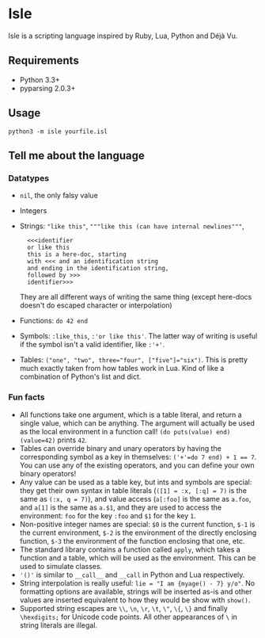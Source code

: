 Isle
====

Isle is a scripting language inspired by Ruby, Lua, Python and Déjà Vu.

Requirements
------------

* Python 3.3+
* pyparsing 2.0.3+

Usage
-----

    python3 -m isle yourfile.isl

Tell me about the language
--------------------------

### Datatypes

* `nil`, the only falsy value
* Integers
* Strings: `"like this"`, `"""like this (can have internal newlines"""`,

        <<<identifier
        or like this
        this is a here-doc, starting
        with <<< and an identification string
        and ending in the identification string,
        followed by >>>
        identifier>>>
    They are all different ways of writing the same thing (except here-docs
    doesn't do escaped character or interpolation)
* Functions: `do 42 end`
* Symbols: `:like_this`, `:'or like this'`. The latter way of writing is
  useful if the symbol isn't a valid identifier, like `:'+'`.
* Tables: `("one", "two", three="four", ["five"]="six")`. This is pretty
  much exactly taken from how tables work in Lua. Kind of like a
  combination of Python's list and dict.

### Fun facts
* All functions take one argument, which is a table literal, and return a
  single value, which can be anything. The argument will actually be used as
  the local environment in a function call! `(do puts(value) end)(value=42)`
  prints `42`.
* Tables can override binary and unary operators by having the corresponding
  symbol as a key in themselves: `('+'=do 7 end) + 1 == 7`. You can use any
  of the existing operators, and you can define your own binary operators!
* Any value can be used as a table key, but ints and symbols are special:
  they get their own syntax in table literals (`([1] = :x, [:q] = 7)` is the
  same as `(:x, q = 7)`), and value access (`a[:foo]` is the same as `a.foo`,
  and `a[1]` is the same as `a.$1`, and they are used to access the
  environment: `foo` for the key `:foo` and `$1` for the key `1`.
* Non-positive integer names are special: `$0` is the current function, `$-1`
  is the current environment, `$-2` is the environment of the directly
  enclosing function, `$-3` the environment of the function enclosing that
  one, etc.
* The standard library contains a function called `apply`, which takes a
  function and a table, which will be used as the environment. This can be
  used to simulate classes.
* `'()'` is similar to `__call__` and `__call` in Python and Lua
  respectively.
* String interpolation is really useful: `lie = "I am {myage() - 7} y/o"`.
  No formatting options are available, strings will be inserted as-is and
  other values are inserted equivalent to how they would be show with
  `show()`.
* Supported string escapes are `\\`, `\n`, `\r`, `\t`, `\"`, `\{`, `\}` and
  finally `\hexdigits;` for Unicode code points. All other appearances of `\`
  in string literals are illegal.
